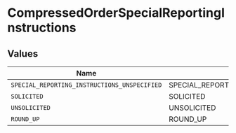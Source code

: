 # CompressedOrderSpecialReportingInstructions


## Values

| Name                                         | Value                                        |
| -------------------------------------------- | -------------------------------------------- |
| `SPECIAL_REPORTING_INSTRUCTIONS_UNSPECIFIED` | SPECIAL_REPORTING_INSTRUCTIONS_UNSPECIFIED   |
| `SOLICITED`                                  | SOLICITED                                    |
| `UNSOLICITED`                                | UNSOLICITED                                  |
| `ROUND_UP`                                   | ROUND_UP                                     |